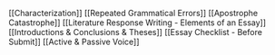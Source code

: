 [[Characterization]]
[[Repeated Grammatical Errors]]
[[Apostrophe Catastrophe]]
[[Literature Response Writing - Elements of an Essay]]
[[Introductions & Conclusions & Theses]]
[[Essay Checklist - Before Submit]]
[[Active & Passive Voice]]